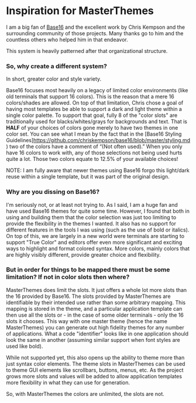 # Inspiration for MasterThemes

I am a big fan of [Base16](http://chriskempson.com/projects/base16/) and the excellent work by Chris
Kempson and the surrounding community of those projects. Many thanks go to him and the countless
others who helped him in that endeavor.

This system is heavily patterned after that organizational structure.

### So, why create a different system?

In short, greater color and style variety.

Base16 focuses most heavily on a legacy of limited color environments (like old terminals that
support 16 colors). This is the reason that a mere 16 colors/shades are allowed. On top of that
limitation, Chris chose a goal of having most templates be able to support a dark and light theme
within a single color palette. To support that goal, fully 8 of the "color slots" are traditionally
used for blacks/whites/grays for backgrounds and text. That is **HALF** of your choices of colors
gone merely to have two themes in one color set. You can see what I mean by the fact that in the
[Base16 Styling Guidelines]https://github.com/chriskempson/base16/blob/master/styling.md) two of the
colors have a comment of “(Not often used).” When you only have 16 colors to work with, any of those
selections not being used hurts quite a lot. Those two colors equate to 12.5% of your available
choices!

NOTE: I am fully aware that newer themes using Base16 forgo this light/dark reuse within a single
template, but it was part of the original design.

### Why are you dissing on Base16?

I'm seriously not, or at least not trying to. As I said, I am a huge fan and have used Base16 themes
for quite some time. However, I found that both in using and building them that the color selection
was just too limiting to provide the flexibility in the themes I wanted. It also has no support for
different features in the tools I was using (such as the use of bold or italics). On top of this, we
are largely in a new world were terminals are starting to support "True Color" and editors offer
even more significant and exciting ways to highlight and format colored syntax. More colors, mainly
colors that are highly visibly different, provide greater choice and flexibility.

### But in order for things to be mapped there must be some limitation? If not in color slots then where?

MasterThemes does limit the slots. It just offers a whole lot more slots than the 16 provided by
Base16. The slots provided by MasterThemes are identifiable by their intended use rather than some
arbitrary mapping. This mapping is stored in the theme, and a particular application template can
then use all the slots or - in the case of some older terminals - only the 16 slots it chooses. This
way with one master theme (hence the name MasterThemes) you can generate out high fidelity themes
for any number of applications. What a code "identifier" looks like in one application should look
the same in another (assuming similar support when font styles are used like bold).

While not supported yet, this also opens up the ability to theme more than just syntax color
elements. The theme slots in MasterThemes can be used to theme GUI elements like scrollbars,
buttons, menus, etc. As the project grows more slots and values will be added to allow application
templates more flexibility in what they can use for generation.

So, with MasterThemes the colors are unlimited, the slots are not.
